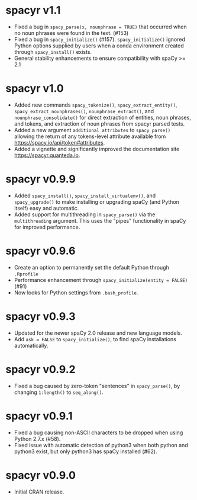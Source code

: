# spacyr v1.1

* Fixed a bug in `spacy_parse(x, nounphrase = TRUE)` that occurred when no noun phrases were found in the text.  (#153)
* Fixed a bug in `spacy_initialize()` (#157). `spacy_initialize()` ignored Python options supplied by users when a conda environment created through `spacy_install()` exists.
* General stability enhancements to ensure compatibility with spaCy >= 2.1

# spacyr v1.0

* Added new commands `spacy_tokenize()`, `spacy_extract_entity()`, `spacy_extract_nounphrases()`, `nounphrase_extract()`, and `nounphrase_consolidate()` for direct extraction of entities, noun phrases, and tokens, and extraction of noun phrases from spacyr parsed tests.
* Added a new argument `additional_attributes` to `spacy_parse()` allowing the return of any tokens-level attribute available from https://spacy.io/api/token#attributes.
* Added a vignette and significantly improved the documentation site https://spacyr.quanteda.io.

# spacyr v0.9.9

* Added `spacy_install()`, `spacy_install_virtualenv()`, and `spacy_upgrade()` to make installing or upgrading spaCy (and Python itself) easy and automatic.
* Added support for multithreading in `spacy_parse()` via the `multithreading` argument.  This uses the "pipes" functionality in spaCy for improved performance.

# spacyr v0.9.6

* Create an option to permanently set the default Python through `.Rprofile`
* Performance enhancement through `spacy_initialize(entity = FALSE)` (#91)
* Now looks for Python settings from `.bash_profile`.

# spacyr v0.9.3

* Updated for the newer spaCy 2.0 release and new language models.
* Add `ask = FALSE` to `spacy_initialize()`, to find spaCy installations automatically.

# spacyr v0.9.2

*  Fixed a bug caused by zero-token "sentences" in `spacy_parse()`, by changing `1:length()` to `seq_along()`.

# spacyr v0.9.1

*  Fixed a bug causing non-ASCII characters to be dropped when using Python 2.7.x (#58).
*  Fixed issue with automatic detection of python3 when both python and python3 exist, but only python3 has spaCy installed (#62).

# spacyr v0.9.0

*  Initial CRAN release.

